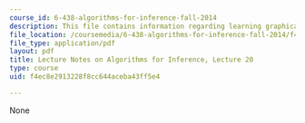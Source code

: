 ```yaml
---
course_id: 6-438-algorithms-for-inference-fall-2014
description: This file contains information regarding learning graphical models.
file_location: /coursemedia/6-438-algorithms-for-inference-fall-2014/f4ec8e2913228f8cc644aceba43ff5e4_MIT6_438F14_Lec20.pdf
file_type: application/pdf
layout: pdf
title: Lecture Notes on Algorithms for Inference, Lecture 20
type: course
uid: f4ec8e2913228f8cc644aceba43ff5e4

---
```

None
